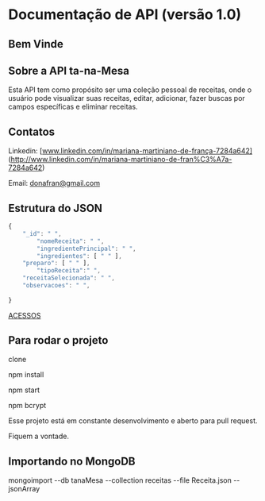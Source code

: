 # Documentação de API (versão 1.0)

## Bem Vinde

## Sobre a API ta-na-Mesa

Esta API tem como propósito ser uma coleção pessoal de receitas, onde o usuário pode visualizar suas receitas, editar, adicionar, fazer buscas por campos específicas e eliminar receitas.

## Contatos

Linkedin: [www.linkedin.com/in/mariana-martiniano-de-frança-7284a642]
(http://www.linkedin.com/in/mariana-martiniano-de-fran%C3%A7a-7284a642)


Email: donafran@gmail.com

## Estrutura do JSON

```jsx
{
    "_id": " ",
		"nomeReceita": " ",
		"ingredientePrincipal": " ",
		"ingredientes": [ " " ],
    "preparo": [ " " ],
		"tipoReceita":" ",
    "receitaSelecionada": " ",
    "observacoes": " ",    
   
}
```

[ACESSOS](https://www.notion.so/6139d8ed71ec449b93a346a1e1cccc84)




## Para rodar o projeto

clone

npm install

npm start

npm bcrypt

Esse projeto está em constante desenvolvimento e aberto para pull request.

Fiquem a vontade.

## Importando no MongoDB

mongoimport --db tanaMesa --collection receitas --file Receita.json --jsonArray